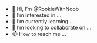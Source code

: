 - 👋 Hi, I’m @RookieWithNoob
- 👀 I’m interested in ...
- 🌱 I’m currently learning ...
- 💞️ I’m looking to collaborate on ...
- 📫 How to reach me ...

<!---
RookieWithNoob/RookieWithNoob is a ✨ special ✨ repository because its `README.md` (this file) appears on your GitHub profile.
You can click the Preview link to take a look at your changes.
--->
